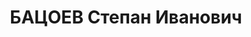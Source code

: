 ---
title: БАЦОЕВ Степан Иванович
description: '1897 г.р., осетин, урож. с.Алагир, Северо-Осетинской АССР, соц. происхождение
  из крестьян, образование среднее, член ВКП(б), прож. г.Ростов-на-Дону, нач. пункта
  ПВО в г.Ростове-на-Дону, майор.

  Арестован 15.08.1937г. НКВД по АЧК 15.08.1937 г. по обвинению в том, что являлся
  участником антисоветского военного заговора в РККА.

  Осуждён 14.12.1937 г. ВК Верховного суда СССР по ст.ст.58-8-9-11 УК РСФСР к расстрелу.
  Приговор приведён в исполнение 14.12.1937 г. в г.Ростове-на-Дону. 25.07.1957г. ВК
  Верховного суда СССР дело в отношении Бацоева С.И. производством прекращено, за
  отсутствием состава преступления.'
---